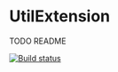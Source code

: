 UtilExtension
=============

TODO README

[![Build status](https://ci.appveyor.com/api/projects/status/qvmqhwor52tvdpwt?svg=true)](https://ci.appveyor.com/project/eduardocecon/utilextension-233)
